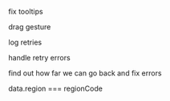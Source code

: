 fix tooltips

drag gesture

log retries

handle retry errors

find out how far we can go back and fix errors


data.region === regionCode